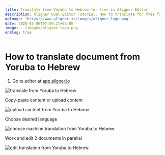 ```yaml
---
title: Translate from Yoruba to Hebrew for free in Aligner Editor
description: Aligner Dual Editor Tutorial. How to translate for free from Yoruba to Hebrew. Aligner is multilingual document management platform. 
ogImage: "https://www.aligner.io/images/aligner-logo.png"
date: 2020-05-06T07:09:21+03:00
image: ../images/aligner-logo.png
onBlog: true
---
```


# How to translate document from Yoruba to Hebrew

1. Go to editor at [app.aligner.io](https://app.aligner.io "Aligner App web page")

![translate from Yoruba to Hebrew](../aligner-blank-editor.png "translate from Yoruba to Hebrew")

Copy-paste content or upload content

![upload content from Yoruba to Hebrew](../aligner-uploaded-document.png "upload content from Yoruba to Hebrew")

Choose desired language

![choose machine translation from Yoruba to Hebrew](../aligner-language-dropdown.png "choose machine translation from Yoruba to Hebrew")

Work and edit 2 documents in parallel

![edit translation from Yoruba to Hebrew](../aligner-double-sitded-editor.png "edit translation from Yoruba to Hebrew")

